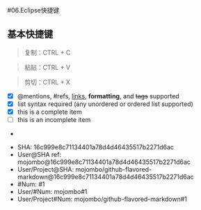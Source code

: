 #06.Eclipse快捷键

## 基本快捷键

>复制：CTRL + C

>粘贴：CTRL + V

>剪切：CTRL + X

- [x] @mentions, #refs, [links](), **formatting**, and <del>tags</del> supported
- [x] list syntax required (any unordered or ordered list supported)
- [x] this is a complete item
- [ ] this is an incomplete item
- 

* SHA: 16c999e8c71134401a78d4d46435517b2271d6ac
* User@SHA ref: mojombo@16c999e8c71134401a78d4d46435517b2271d6ac
* User/Project@SHA: mojombo/github-flavored-markdown@16c999e8c71134401a78d4d46435517b2271d6ac
* #Num: #1
* User/#Num: mojombo#1
* User/Project#Num: mojombo/github-flavored-markdown#1



